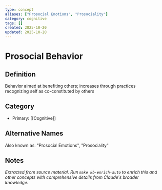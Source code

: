 ```yaml
---
type: concept
aliases: ["Prosocial Emotions", "Prosociality"]
category: cognitive
tags: []
created: 2025-10-20
updated: 2025-10-20
---
```


# Prosocial Behavior

## Definition

Behavior aimed at benefiting others; increases through practices recognizing self as co-constituted by others

## Category

- Primary: [[Cognitive]]

## Alternative Names

Also known as: "Prosocial Emotions", "Prosociality"

## Notes

*Extracted from source material. Run `make kb-enrich-auto` to enrich this and other concepts with comprehensive details from Claude's broader knowledge.*

